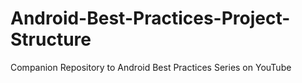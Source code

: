 # Android-Best-Practices-Project-Structure

Companion Repository to Android Best Practices Series on YouTube
